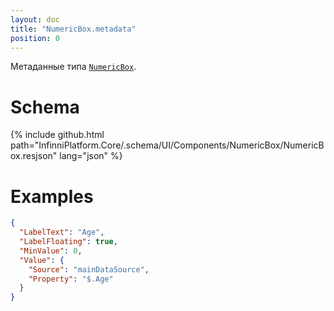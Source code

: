 ```yaml
---
layout: doc
title: "NumericBox.metadata"
position: 0
---
```


Метаданные типа [`NumericBox`](../).

# Schema

{% include github.html path="InfinniPlatform.Core/.schema/UI/Components/NumericBox/NumericBox.resjson" lang="json" %}

# Examples

```json
{
  "LabelText": "Age",
  "LabelFloating": true,
  "MinValue": 0,
  "Value": {
    "Source": "mainDataSource",
    "Property": "$.Age"
  }
}
```
